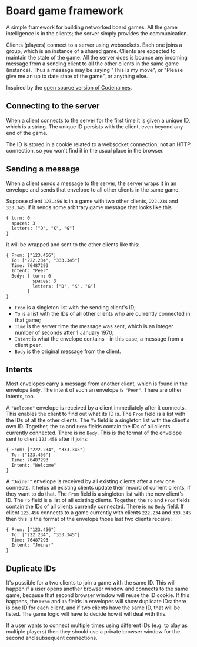 # Board game framework

A simple framework for building networked board games. All the game
intelligence is in the clients; the server simply provides the
communication.

Clients (players) connect to a server using websockets.
Each one joins a group, which is an instance of a shared game.
Clients are expected to maintain the state of the game.
All the server does is bounce any incoming message from a sending
client to all the other clients in the same game (instance).
Thus a message may be saying "This is my move", or "Please give me an
up to date state of the game", or anything else.

Inspired by the [open source version of Codenames](https://github.com/jbowens/codenames/).

## Connecting to the server

When a client connects to the server for the first time it is given a
unique ID, which is a string. The unique ID persists with the client,
even beyond any end of the game.

The ID is stored in a cookie related to a websocket connection, not
an HTTP connection, so you won't find it in the usual place in the browser.

## Sending a message

When a client sends a message to the server, the server wraps it in an
envelope and sends that envelope to all other clients in the same game.

Suppose client `123.456` is in a game with two other clients, `222.234`
and `333.345`. If it sends some arbitrary game message that looks like this

```
{ turn: 0
  spaces: 3
  letters: ["D", "K", "G"]
}
```

it will be wrapped and sent to the other clients like this:

```
{ From: ["123.456"]
  To: ["222.234", "333.345"]
  Time: 76487293
  Intent: "Peer"
  Body: { turn: 0
          spaces: 3
          letters: ["D", "K", "G"]
        }
}
```
* `From` is a singleton list with the sending client's ID;
* `To` is a list with the IDs of all other clients who are currently
   connected in that game;
* `Time` is the server time the message was sent, which is an integer
  number of seconds after 1 January 1970;
* `Intent` is what the envelope contains - in this case, a message from
   a client peer.
* `Body` is the original message from the client.

## Intents

Most envelopes carry a message from another client, which is found in
the envelope `Body`. The intent of such an envelope is `"Peer"`.
There are other intents, too.

A `"Welcome"` envelope is received by a client immediately after it
connects. This enables the client to find out what its ID is.
The `From` field is a list with the IDs of all the other clients.
The `To` field is a singleton list with the client's own ID.
Together, the `To` and `From` fields contain the IDs of all clients
currently connected.
There is no `Body`.
This is the format of the envelope sent to client `123.456` after it joins:


```
{ From: ["222.234", "333.345"]
  To: ["123.456"]
  Time: 76487293
  Intent: "Welcome"
}
```

A `"Joiner"` envelope is received by all existing clients after a new one
connects.
It helps all existing clients update their record of current clients, if
they want to do that.
The `From` field is a singleton list with the new client's ID.
The `To` field is a list of all existing clients.
Together, the `To` and `From` fields contain the IDs of all clients
currently connected.
There is no `Body` field.
If client `123.456` connects to a game currently with clients `222.234`
and `333.345` then this is the format of the envelope those last two
clients receive:


```
{ From: ["123.456"]
  To: ["222.234", "333.345"]
  Time: 76487293
  Intent: "Joiner"
}
```

## Duplicate IDs

It's possible for a two clients to join a game with the same ID.
This will happen if a user opens another browser window and connects
to the same game, because that second browser window will reuse the ID
cookie. If this happens, the `From` and `To` fields in envelopes
will show duplicate IDs: there is one ID for each client, and if
two clients have the same ID, that will be listed. The game
logic will have to decide how it will deal with this.

If a user wants to connect multiple times using different IDs
(e.g. to play as multiple players) then they should use a
private browser window for the second and subsequent connections.

